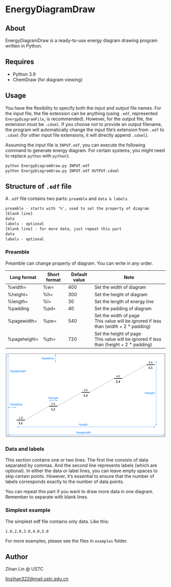 # EnergyDiagramDraw

## About

EnergyDiagramDraw is a ready-to-use energy diagram drawing program written in Python.

## Requires

- Python 3.9
- ChemDraw (for diagram viewing)

## Usage

You have the flexibility to specify both the input and output file names.
For the input file, the file extension can be anything (using `.edf`, represented `EnergyDiagramFile`, is recommended).
However, for the output file, the extension must be `.cdxml`.
If you choose not to provide an output filename, the program will automatically change the input file’s extension
from `.edf` to `.cdxml` (for other input file extensions, it will directly append `.cdxml`).

Assuming the input file is `INPUT.edf`, you can execute the following command to generate energy diagram.
For certain systems, you might need to replace `python` with `python3`.

```shell
python EnergyDiagramDraw.py INPUT.edf
python EnergyDiagramDraw.py INPUT.edf OUTPUT.cdxml
```

## Structure of `.edf` file

A `.edf` file contains two parts: `preamble` and `data & labels`.

```edf
preamble - starts with '%', used to set the property of diagram
[blank line]
data
labels - optional
[blank line] - for more data, just repeat this part
data
labels - optional
```

### Preamble

Preamble can change property of diagram. You can write in any order.

| Long format  | Short format | Default value | Note                                                                                      |
|--------------|--------------|---------------|-------------------------------------------------------------------------------------------|
| %width=      | %w=          | 400           | Set the width of diagram                                                                  |
| %height=     | %h=          | 300           | Set the height of diagram                                                                 |
| %length=     | %l=          | 30            | Set the length of energy line                                                             |
| %padding     | %pd=         | 40            | Set the padding of diagram                                                                |
| %pagewidth=  | %pw=         | 540           | Set the width of page<br/>This value will be ignored if less than (width + 2 * padding)   |
| %pageheight= | %ph=         | 720           | Set the height of page<br/>This value will be ignored if less than (height + 2 * padding) |

![preamble.svg](preamble.svg)

### Data and labels

This section contains one or two lines.
The first line consists of data separated by commas.
And the second line represents labels (which are optional).
In either the data or label lines, you can leave empty spaces to skip certain points.
However, it’s essential to ensure that the number of labels corresponds exactly to the number of data points.

You can repeat this part if you want to draw more data in one diagram.
Remember to separate with blank lines.

### Simplest example

The simplest edf file contains only data. Like this:

```edf
1.0,2.0,3.0,4.0,5.0
```

For more examples, please see the files in `examples` folder.

## Author

Zihan Lin @ USTC

linzihan322@mail.ustc.edu.cn